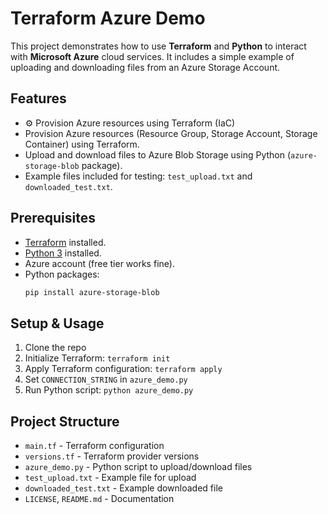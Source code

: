 # Terraform Azure Demo

This project demonstrates how to use **Terraform** and **Python** to interact with **Microsoft Azure** cloud services. It includes a simple example of uploading and downloading files from an Azure Storage Account.

## Features
- ⚙️ Provision Azure resources using Terraform (IaC)
- Provision Azure resources (Resource Group, Storage Account, Storage Container) using Terraform.
- Upload and download files to Azure Blob Storage using Python (`azure-storage-blob` package).
- Example files included for testing: `test_upload.txt` and `downloaded_test.txt`.

## Prerequisites

- [Terraform](https://www.terraform.io/downloads.html) installed.
- [Python 3](https://www.python.org/downloads/) installed.
- Azure account (free tier works fine).
- Python packages:  
  ```bash
  pip install azure-storage-blob

## Setup & Usage
1. Clone the repo
2. Initialize Terraform: `terraform init`
3. Apply Terraform configuration: `terraform apply`
4. Set `CONNECTION_STRING` in `azure_demo.py`
5. Run Python script: `python azure_demo.py`

## Project Structure
- `main.tf` - Terraform configuration
- `versions.tf` - Terraform provider versions
- `azure_demo.py` - Python script to upload/download files
- `test_upload.txt` - Example file for upload
- `downloaded_test.txt` - Example downloaded file
- `LICENSE`, `README.md` - Documentation
